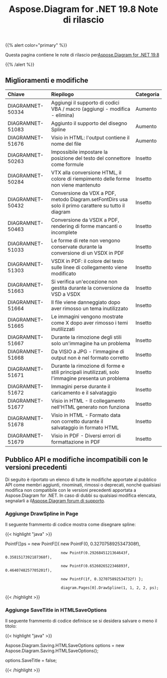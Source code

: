 ﻿---
title: Aspose.Diagram for .NET 19.8 Note di rilascio
type: docs
weight: 50
url: /it/net/aspose-diagram-for-net-19-8-release-notes/
---
{{% alert color="primary" %}} 

Questa pagina contiene le note di rilascio per[Aspose.Diagram for .NET 19.8](https://www.nuget.org/packages/Aspose.Diagram/19.8.0)

{{% /alert %}} 
## **Miglioramenti e modifiche**

|**Chiave**|**Riepilogo**|**Categoria**|
|:- |:- |:- |
|DIAGRAMNET-50334|Aggiungi il supporto di codici VBA / macro (aggiungi - modifica - elimina)|Aumento|
|DIAGRAMNET-51083|Aggiunto il supporto del disegno Spline|Aumento|
|DIAGRAMNET-51676|Visio in HTML: l'output contiene il nome del file|Aumento|
|DIAGRAMNET-50263|Impossibile impostare la posizione del testo del connettore come formule|Insetto|
|DIAGRAMNET-50284|VTX alla conversione HTML, il colore di riempimento delle forme non viene mantenuto|Insetto|
|DIAGRAMNET-50432|Conversione da VDX a PDF, metodo Diagram.setFontDirs usa solo il primo carattere su tutto il diagram|Insetto|
|DIAGRAMNET-50463|Conversione da VSDX a PDF, rendering di forme mancanti o incomplete|Insetto|
|DIAGRAMNET-51033|Le forme di rete non vengono conservate durante la conversione di un VSDX in PDF|Insetto|
|DIAGRAMNET-51303|VSDX in PDF: il colore del testo sulle linee di collegamento viene modificato|Insetto|
|DIAGRAMNET-51663|Si verifica un'eccezione non gestita durante la conversione da VSD a VSDX|Insetto|
|DIAGRAMNET-51664|Il file viene danneggiato dopo aver rimosso un tema inutilizzato|Insetto|
|DIAGRAMNET-51665|Le immagini vengono mostrate come X dopo aver rimosso i temi inutilizzati|Insetto|
|DIAGRAMNET-51667|Durante la rimozione degli stili solo un'immagine ha un problema|Insetto|
|DIAGRAMNET-51668|Da VISIO a JPG - l'immagine di output non è nel formato corretto|Insetto|
|DIAGRAMNET-51671|Durante la rimozione di forme e stili principali inutilizzati, solo l'immagine presenta un problema|Insetto|
|DIAGRAMNET-51672|Immagini perse durante il caricamento e il salvataggio|Insetto|
|DIAGRAMNET-51677|Visio in HTML - Il collegamento nell'HTML generato non funziona|Insetto|
|DIAGRAMNET-51678|Visio in HTML - Formato data non corretto durante il salvataggio in formato HTML|Insetto|
|DIAGRAMNET-51679|Visio in PDF - Diversi errori di formattazione in PDF|Insetto|
## **Pubblico API e modifiche incompatibili con le versioni precedenti**
Di seguito è riportato un elenco di tutte le modifiche apportate al pubblico API come membri aggiunti, rinominati, rimossi o deprecati, nonché qualsiasi modifica non compatibile con le versioni precedenti apportata a Aspose.Diagram for .NET. In caso di dubbi su qualsiasi modifica elencata, segnalarli a il[Aspose.Diagram forum di supporto](https://forum.aspose.com/c/diagram/17).
### **Aggiunge DrawSpline in Page**
Il seguente frammento di codice mostra come disegnare spline:

{{< highlight "java" >}}

 PointF[]ps = new PointF[]{ new PointF(0, 0.3270758925347308f), 

                             new PointF(0.2926845121364643f, 0.3581517392187368f), 

                             new PointF(0.6526026522346893f, 0.4640748257705201f), 

                             new PointF(1f, 0.327075892534732f) };

                             diagram.Pages[0].DrawSpline(1, 1, 2, 2, ps);

{{< /highlight >}}
### **Aggiunge SaveTitle in HTMLSaveOptions**
Il seguente frammento di codice definisce se si desidera salvare o meno il titolo:

{{< highlight "java" >}}

 Aspose.Diagram.Saving.HTMLSaveOptions options = new Aspose.Diagram.Saving.HTMLSaveOptions();

options.SaveTitle = false;

{{< /highlight >}}




